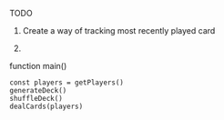 TODO 

1) Create a way of tracking most recently played card

2) 


function main()

    const players = getPlayers()
    generateDeck()
    shuffleDeck()
    dealCards(players)
